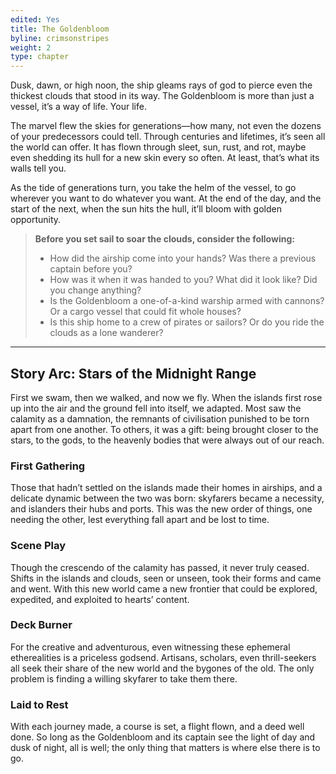 ```yaml
---
edited: Yes
title: The Goldenbloom
byline: crimsonstripes
weight: 2
type: chapter
---
```


Dusk, dawn, or high noon, the ship gleams rays of god to pierce even the thickest clouds that stood in its way. The Goldenbloom is more than just a vessel, it’s a way of life. Your life.

The marvel flew the skies for generations—how many, not even the dozens of your predecessors could tell. Through centuries and lifetimes, it’s seen all the world can offer. It has flown through sleet, sun, rust, and rot, maybe even shedding its hull for a new skin every so often. At least, that’s what its walls tell you.

As the tide of generations turn, you take the helm of the vessel, to go wherever you want to do whatever you want. At the end of the day, and the start of the next, when the sun hits the hull, it’ll bloom with golden opportunity.

> **Before you set sail to soar the clouds, consider the following:**
> - How did the airship come into your hands? Was there a previous captain before you?
> - How was it when it was handed to you? What did it look like? Did you change anything?
> - Is the Goldenbloom a one-of-a-kind warship armed with cannons? Or a cargo vessel that could fit whole houses?
> - Is this ship home to a crew of pirates or sailors? Or do you ride the clouds as a lone wanderer?

***

## Story Arc: Stars of the Midnight Range
First we swam, then we walked, and now we fly. When the islands first rose up into the air and the ground fell into itself, we adapted. Most saw the calamity as a damnation, the remnants of civilisation punished to be torn apart from one another. To others, it was a gift: being brought closer to the stars, to the gods, to the heavenly bodies that were always out of our reach.

### First Gathering
Those that hadn’t settled on the islands made their homes in airships, and a delicate dynamic between the two was born: skyfarers became a necessity, and islanders their hubs and ports. This was the new order of things, one needing the other, lest everything fall apart and be lost to time.

### Scene Play
Though the crescendo of the calamity has passed, it never truly ceased. Shifts in the islands and clouds, seen or unseen, took their forms and came and went. With this new world came a new frontier that could be explored, expedited, and exploited to hearts’ content.

### Deck Burner
For the creative and adventurous, even witnessing these ephemeral etherealities is a priceless godsend. Artisans, scholars, even thrill-seekers all seek their share of the new world and the bygones of the old. The only problem is finding a willing skyfarer to take them there.

### Laid to Rest
With each journey made, a course is set, a flight flown, and a deed well done. So long as the Goldenbloom and its captain see the light of day and dusk of night, all is well; the only thing that matters is where else there is to go. 
